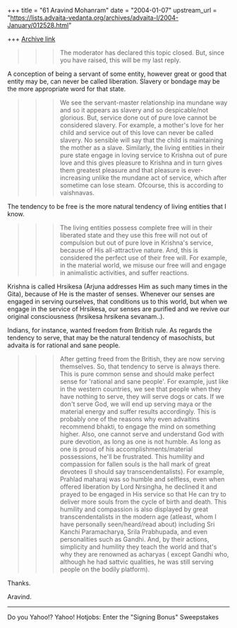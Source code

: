 +++
title = "61 Aravind Mohanram"
date = "2004-01-07"
upstream_url = "https://lists.advaita-vedanta.org/archives/advaita-l/2004-January/012528.html"

+++
[Archive link](https://lists.advaita-vedanta.org/archives/advaita-l/2004-January/012528.html)


>>>The moderator has declared this topic closed. But, since you have raised, this will be my last reply. 


A conception of being a servant of some entity, however great or good that entity may be, can never be called liberation. Slavery or bondage may be the more appropriate word for that state. 

>>> We see the servant-master relationship ina mundane way and so it appears as slavery and so despicable/not glorious. But, service done out of pure love cannot be considered slavery. For example, a mother's love for her child and service out of this love can never be called slavery. No sensible will say that the child is maintaining the mother as a slave. Similarly, the living entities in their pure state engage in loving service to Krishna out of pure love and this gives pleasure to Krishna and in turn gives them greatest pleasure and that pleasure is ever-increasing unlike the mundane act of service, which after sometime can lose steam. Ofcourse, this is according to vaishnavas. 

The tendency to be free is the more natural tendency of living entities that I know. 

>>>The living entities possess complete free will in their liberated state and they use this free will not out of compulsion but out of pure love in Krishna's service, because of His all-attractive nature.  And, this is considered the perfect use of their free will. For example, in the material world, we misuse our free will and engage in animalistic activities, and suffer reactions. 

Krishna is called Hrsikesa (Arjuna addresses Him as such many times in the Gita), because of He is the master of senses. Whenever our senses are engaged in serving ourselves, that conditions us to this world, but when we engage in the service of Hrsikesa, our senses are purified and we revive our original consciousness (hrsikesa hrsikena sevanam..).

Indians, for instance, wanted freedom from British rule. As regards the tendency to serve, that may be the natural tendency of masochists, but advaita is for rational and sane people. 

>>>After getting freed from the British, they are now serving themselves. So, that tendency to serve is always there. This is pure common sense and should make perfect sense for 'rational and sane people'. For example, just like in the western countries, we see that people when they have nothing to serve, they will serve dogs or cats. If we don't serve God, we will end up serving maya or the material energy and suffer results accordingly. This is probably one of the reasons why even advaitins recommend bhakti, to engage the mind on something higher. Also, one cannot serve and understand God with pure devotion, as long as one is not humble. As long as one is proud of his accomplishments/material possessions, he'll be frustrated. This humility and compassion for fallen souls is the hall mark of great devotees (I should say transcendentalists). For example, Prahlad maharaj was so humble and selfless, even when offered liberation by Lord Nrsingha, he declined it and prayed to be 
 engaged
 in His service so that He can try to deliver more souls from the cycle of birth and death. This humility and compassion is also displayed by great transcendentalists in the modern age (atleast, whom I have personally seen/heard/read about) including Sri Kanchi Paramacharya, Srila Prabhupada, and even personalities such as Gandhi. And, by their actions, simplicity and humility they teach the world and that's why they are renowned as acharyas ( except Gandhi who, although he had sattvic qualities, he was still serving people on the bodily platform). 

Thanks.

Aravind.




---------------------------------
Do you Yahoo!?
Yahoo! Hotjobs: Enter the "Signing Bonus" Sweepstakes

